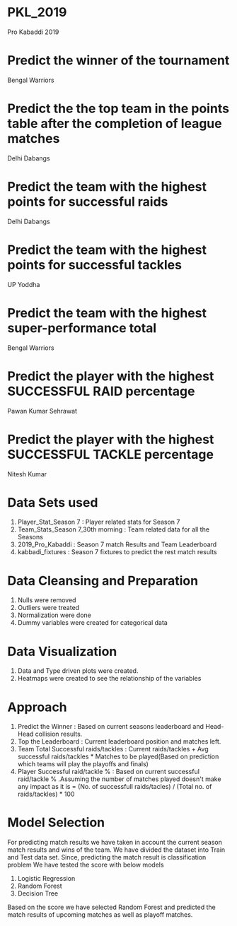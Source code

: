 # PKL_2019
Pro Kabaddi 2019

# Predict the winner of the tournament
Bengal Warriors

# Predict the the top team in the points table after the completion of league matches
Delhi Dabangs

# Predict the team with the highest points for successful raids
Delhi Dabangs

# Predict the team with the highest points for successful tackles
UP Yoddha

# Predict the team with the highest super-performance total
Bengal Warriors

# Predict the player with the highest SUCCESSFUL RAID percentage
Pawan Kumar Sehrawat

# Predict the player with the highest SUCCESSFUL TACKLE percentage
Nitesh Kumar	

# Data Sets used
1. Player_Stat_Season 7 : Player related stats for Season 7
2. Team_Stats_Season 7_30th morning : Team related data for all the Seasons 
3. 2019_Pro_Kabaddi : Season 7 match Results and Team Leaderboard
4. kabbadi_fixtures : Season 7 fixtures to predict the rest match results

# Data Cleansing and Preparation
1. Nulls were removed
2. Outliers were treated
3. Normalization were done
4. Dummy variables were created for categorical data

# Data Visualization
1. Data and Type driven plots were created.
2. Heatmaps were created to see the relationship of the variables

# Approach
1. Predict the Winner : Based on current seasons leaderboard and Head-Head collision results.
2. Top the Leaderboard : Current leaderboard position and matches left.
3. Team Total Successful raids/tackles : Current raids/tackles + Avg successful raids/tackles * Matches to be played(Based on prediction   which teams will play the playoffs and finals)
4. Player Successful raid/tackle % : Based on current successful raid/tackle % .Assuming the number of matches played doesn't make any impact as it is =  (No. of successfull raids/tacles) / (Total no. of raids/tackles) * 100

# Model Selection
For predicting match results we have taken in account the current season match results and wins of the team.
We have divided the dataset into Train and Test data set.
Since, predicting the match result is classification problem
We have tested the score with below models
1. Logistic Regression
2. Random Forest
3. Decision Tree

Based on the score we have selected Random Forest and predicted the match results of upcoming matches as well as playoff matches.


